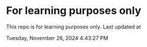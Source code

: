 # For learning purposes only
This repo is for learning purposes only.
Last updated at

Tuesday, November 26, 2024 4:43:27 PM

